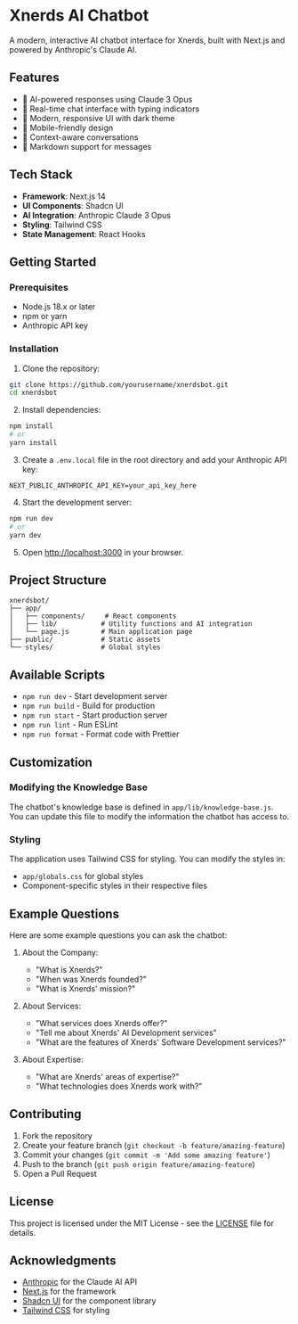 # Xnerds AI Chatbot

A modern, interactive AI chatbot interface for Xnerds, built with Next.js and powered by Anthropic's Claude AI.

## Features

- 🤖 AI-powered responses using Claude 3 Opus
- 💬 Real-time chat interface with typing indicators
- 🎨 Modern, responsive UI with dark theme
- 📱 Mobile-friendly design
- 🔄 Context-aware conversations
- 📝 Markdown support for messages

## Tech Stack

- **Framework**: Next.js 14
- **UI Components**: Shadcn UI
- **AI Integration**: Anthropic Claude 3 Opus
- **Styling**: Tailwind CSS
- **State Management**: React Hooks

## Getting Started

### Prerequisites

- Node.js 18.x or later
- npm or yarn
- Anthropic API key

### Installation

1. Clone the repository:
```bash
git clone https://github.com/yourusername/xnerdsbot.git
cd xnerdsbot
```

2. Install dependencies:
```bash
npm install
# or
yarn install
```

3. Create a `.env.local` file in the root directory and add your Anthropic API key:
```env
NEXT_PUBLIC_ANTHROPIC_API_KEY=your_api_key_here
```

4. Start the development server:
```bash
npm run dev
# or
yarn dev
```

5. Open [http://localhost:3000](http://localhost:3000) in your browser.

## Project Structure

```
xnerdsbot/
├── app/
│   ├── components/     # React components
│   ├── lib/           # Utility functions and AI integration
│   └── page.js        # Main application page
├── public/            # Static assets
└── styles/            # Global styles
```

## Available Scripts

- `npm run dev` - Start development server
- `npm run build` - Build for production
- `npm run start` - Start production server
- `npm run lint` - Run ESLint
- `npm run format` - Format code with Prettier

## Customization

### Modifying the Knowledge Base

The chatbot's knowledge base is defined in `app/lib/knowledge-base.js`. You can update this file to modify the information the chatbot has access to.

### Styling

The application uses Tailwind CSS for styling. You can modify the styles in:
- `app/globals.css` for global styles
- Component-specific styles in their respective files

## Example Questions

Here are some example questions you can ask the chatbot:

1. About the Company:
   - "What is Xnerds?"
   - "When was Xnerds founded?"
   - "What is Xnerds' mission?"

2. About Services:
   - "What services does Xnerds offer?"
   - "Tell me about Xnerds' AI Development services"
   - "What are the features of Xnerds' Software Development services?"

3. About Expertise:
   - "What are Xnerds' areas of expertise?"
   - "What technologies does Xnerds work with?"

## Contributing

1. Fork the repository
2. Create your feature branch (`git checkout -b feature/amazing-feature`)
3. Commit your changes (`git commit -m 'Add some amazing feature'`)
4. Push to the branch (`git push origin feature/amazing-feature`)
5. Open a Pull Request

## License

This project is licensed under the MIT License - see the [LICENSE](LICENSE) file for details.

## Acknowledgments

- [Anthropic](https://www.anthropic.com/) for the Claude AI API
- [Next.js](https://nextjs.org/) for the framework
- [Shadcn UI](https://ui.shadcn.com/) for the component library
- [Tailwind CSS](https://tailwindcss.com/) for styling
